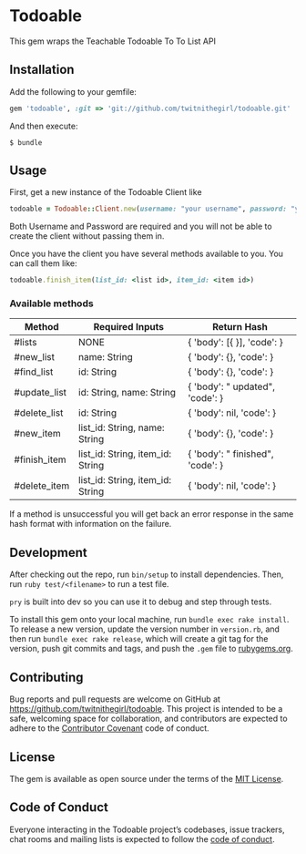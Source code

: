 # Todoable

This gem wraps the Teachable Todoable To To List API


## Installation

Add the following to your gemfile:

```ruby
gem 'todoable', :git => 'git://github.com/twitnithegirl/todoable.git'
```

And then execute:

    $ bundle

## Usage

First, get a new instance of the Todoable Client like

```ruby
todoable = Todoable::Client.new(username: "your username", password: "your password")
```
Both Username and Password are required and you will not be able to create the client without passing them in.

Once you have the client you have several methods available to you. 
You can call them like:
```ruby
todoable.finish_item(list_id: <list id>, item_id: <item id>)
```

### Available methods

| Method        | Required Inputs                     | Return Hash                                                   |
|---            |---                                  |---                                                            |
|#lists         | NONE                                |{ 'body': \[{ <all lists> }],      'code': <response code> }   |
|#new_list      | name:     String                    |{ 'body': {<list body>},           'code': <response code> }   |
|#find_list     | id:       String                    |{ 'body': {<list body>},           'code': <response code> }   |
|#update_list   | id:       String, name:     String  |{ 'body': "<list name> updated",   'code': <response code> }   |
|#delete_list   | id:       String                    |{ 'body': nil,                     'code': <response code> }   |
|#new_item      | list_id:  String, name:     String  |{ 'body': {<item body>},           'code': <response code> }   |
|#finish_item   | list_id:  String, item_id:  String  |{ 'body': "<item name> finished",  'code': <response code> }   |
|#delete_item   | list_id:  String, item_id:  String  |{ 'body': nil,                     'code': <response code> }   |

If a method is unsuccessful you will get back an error response in the same hash format with information on the failure.

## Development

After checking out the repo, run `bin/setup` to install dependencies. Then, run `ruby test/<filename>` to run a test file.

`pry` is built into dev so you can use it to debug and step through tests.

To install this gem onto your local machine, run `bundle exec rake install`. To release a new version, update the version number in `version.rb`, and then run `bundle exec rake release`, which will create a git tag for the version, push git commits and tags, and push the `.gem` file to [rubygems.org](https://rubygems.org).

## Contributing

Bug reports and pull requests are welcome on GitHub at https://github.com/twitnithegirl/todoable. This project is intended to be a safe, welcoming space for collaboration, and contributors are expected to adhere to the [Contributor Covenant](http://contributor-covenant.org) code of conduct.

## License

The gem is available as open source under the terms of the [MIT License](https://opensource.org/licenses/MIT).

## Code of Conduct

Everyone interacting in the Todoable project’s codebases, issue trackers, chat rooms and mailing lists is expected to follow the [code of conduct](https://github.com/[USERNAME]/todoable/blob/master/CODE_OF_CONDUCT.md).
